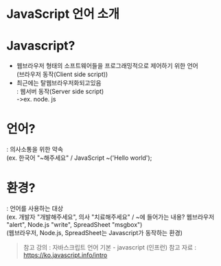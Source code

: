 JavaScript 언어 소개
====================
# Javascript?   
- 웹브라우저 형태의 소프트웨어들을 프로그래밍적으로 제어하기 위한 언어   
(브라우저 동작(Client side script))
- 최근에는 탈웹브라우저화되고있음   
: 웹서버 동작(Server side script)   
->ex. node. js

# 언어?   
: 의사소통을 위한 약속   
(ex. 한국어 "~해주세요" / JavaScript ~('Hello world');

# 환경?   
: 언어를 사용하는 대상   
(ex. 개발자 "개발해주세요", 의사 "치료해주세요" / ~에 들어가는 내용? 웹브라우저 "alert", Node.js "write", SpreadSheet "msgbox")   
(웹브라우저, Node.js, SpreadSheet는 Javascript가 동작하는 환경)

> 참고 강의 : 자바스크립트 언어 기본 - javascript (인프런)
> 참고 자료 : https://ko.javascript.info/intro
